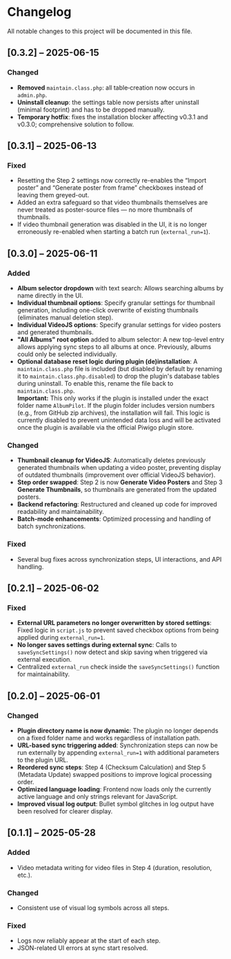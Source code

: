 # Changelog

All notable changes to this project will be documented in this file.

## [0.3.2] – 2025-06-15

### Changed
- **Removed** `maintain.class.php`: all table‐creation now occurs in `admin.php`.  
- **Uninstall cleanup**: the settings table now persists after uninstall (minimal footprint) and has to be dropped manually.  
- **Temporary hotfix**: fixes the installation blocker affecting v0.3.1 and v0.3.0; comprehensive solution to follow.

## [0.3.1] – 2025-06-13

### Fixed
- Resetting the Step 2 settings now correctly re-enables the “Import poster” and “Generate poster from frame” checkboxes instead of leaving them greyed-out.
- Added an extra safeguard so that video thumbnails themselves are never treated as poster-source files — no more thumbnails of thumbnails.
- If video thumbnail generation was disabled in the UI, it is no longer erroneously re-enabled when starting a batch run (`external_run=1`).

## [0.3.0] – 2025-06-11

### Added
- **Album selector dropdown** with text search: Allows searching albums by name directly in the UI.
- **Individual thumbnail options**: Specify granular settings for thumbnail generation, including one-click overwrite of existing thumbnails (eliminates manual deletion step).
- **Individual VideoJS options**: Specify granular settings for video posters and generated thumbnails.
- **"All Albums" root option** added to album selector: A new top-level entry allows applying sync steps to all albums at once. Previously, albums could only be selected individually.
- **Optional database reset logic during plugin (de)installation**: A `maintain.class.php` file is included (but disabled by default by renaming it to `maintain.class.php.disabled`) to drop the plugin's database tables during uninstall. To enable this, rename the file back to `maintain.class.php`.  
  **Important:** This only works if the plugin is installed under the exact folder name `AlbumPilot`. If the plugin folder includes version numbers (e.g., from GitHub zip archives), the installation will fail. This logic is currently disabled to prevent unintended data loss and will be activated once the plugin is available via the official Piwigo plugin store.

### Changed
- **Thumbnail cleanup for VideoJS**: Automatically deletes previously generated thumbnails when updating a video poster, preventing display of outdated thumbnails (improvement over official VideoJS behavior).
- **Step order swapped**: Step 2 is now **Generate Video Posters** and Step 3 **Generate Thumbnails**, so thumbnails are generated from the updated posters.
- **Backend refactoring**: Restructured and cleaned up code for improved readability and maintainability.
- **Batch-mode enhancements**: Optimized processing and handling of batch synchronizations.

### Fixed
- Several bug fixes across synchronization steps, UI interactions, and API handling.

## [0.2.1] – 2025-06-02

### Fixed
- **External URL parameters no longer overwritten by stored settings**: Fixed logic in `script.js` to prevent saved checkbox options from being applied during `external_run=1`.
- **No longer saves settings during external sync**: Calls to `saveSyncSettings()` now detect and skip saving when triggered via external execution.
- Centralized `external_run` check inside the `saveSyncSettings()` function for maintainability.

## [0.2.0] – 2025-06-01

### Changed
- **Plugin directory name is now dynamic**: The plugin no longer depends on a fixed folder name and works regardless of installation path.
- **URL-based sync triggering added**: Synchronization steps can now be run externally by appending `external_run=1` with additional parameters to the plugin URL.
- **Reordered sync steps**: Step 4 (Checksum Calculation) and Step 5 (Metadata Update) swapped positions to improve logical processing order.
- **Optimized language loading**: Frontend now loads only the currently active language and only strings relevant for JavaScript.
- **Improved visual log output**: Bullet symbol glitches in log output have been resolved for clearer display.

## [0.1.1] – 2025-05-28

### Added
- Video metadata writing for video files in Step 4 (duration, resolution, etc.).

### Changed
- Consistent use of visual log symbols across all steps.

### Fixed
- Logs now reliably appear at the start of each step.
- JSON-related UI errors at sync start resolved.
